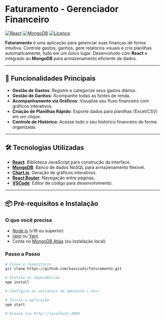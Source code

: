 # Faturamento - Gerenciador Financeiro

[![React](https://img.shields.io/badge/React-18.2.0-blue)](https://reactjs.org/)
[![MongoDB](https://img.shields.io/badge/MongoDB-6.0-green)](https://www.mongodb.com/)
[![Licença](https://img.shields.io/badge/licença-MIT-green.svg)](https://opensource.org/licenses/MIT)

**Faturamento** é uma aplicação para gerenciar suas finanças de forma intuitiva. Controle gastos, ganhos, gere relatórios visuais e crie planilhas automaticamente, tudo em um único lugar. Desenvolvido com **React** e integrado ao **MongoDB** para armazenamento eficiente de dados.

---

## 🚀 Funcionalidades Principais

- **Gestão de Gastos**: Registre e categorize seus gastos diários.
- **Gestão de Ganhos**: Acompanhe todas as fontes de renda.
- **Acompanhamento via Gráficos**: Visualize seu fluxo financeiro com gráficos interativos.
- **Criação de Planilhas Rápido**: Exporte dados para planilhas (Excel/CSV) em um clique.
- **Controle de Histórico**: Acesse todo o seu histórico financeiro de forma organizada.

---

## 🛠️ Tecnologias Utilizadas

- **[React](https://reactjs.org/)**: Biblioteca JavaScript para construção da interface.
- **[MongoDB](https://www.mongodb.com/)**: Banco de dados NoSQL para armazenamento flexível.
- **[Chart.js](https://www.chartjs.org/)**: Geração de gráficos interativos.
- **[React Router](https://reactrouter.com/)**: Navegação entre páginas.
- **[VSCode](https://code.visualstudio.com/)**: Editor de código para desenvolvimento.

---

## 📦 Pré-requisitos e Instalação

### O que você precisa
- [Node.js](https://nodejs.org/) (v18 ou superior)
- [npm](https://www.npmjs.com/) ou [Yarn](https://yarnpkg.com/)
- Conta no [MongoDB Atlas](https://www.mongodb.com/atlas) (ou instalação local)

### Passo a Passo
```bash
# Clone o repositório
git clone https://github.com/kassiods/faturamento.git

# Instale as dependências
npm install

# Configure as variáveis de ambiente (.env)

# Inicie a aplicação
npm start

# Acesse via http://localhost:3000

